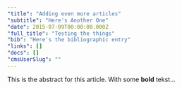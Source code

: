```yaml
---
"title": "Adding even more articles"
"subtitle": "Here's Another One"
"date": 2015-07-09T00:00:00.000Z
"full_title": "Testing the things"
"bib": "Here's the bibliographic entry"
"links": []
"docs": []
"cmsUserSlug": ""
---
```


This is the abstract for this article. With some **bold** tekst...